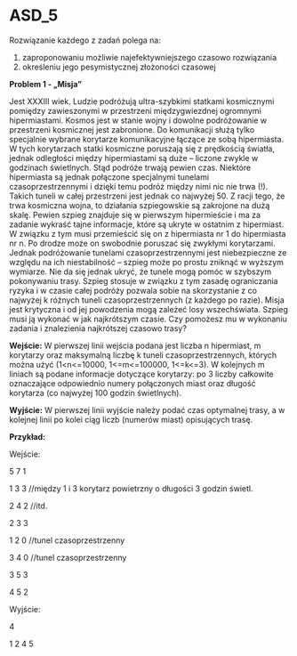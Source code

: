 # ASD_5

Rozwiązanie każdego z zadań polega na:
1) zaproponowaniu możliwie najefektywniejszego czasowo rozwiązania
2) określeniu jego pesymistycznej złożoności czasowej

**Problem 1 - „Misja”**

Jest XXXIII wiek. Ludzie podróżują ultra-szybkimi statkami kosmicznymi pomiędzy zawieszonymi
w przestrzeni międzygwiezdnej ogromnymi hipermiastami. Kosmos jest w stanie wojny i dowolne
podróżowanie w przestrzeni kosmicznej jest zabronione. Do komunikacji służą tylko specjalnie
wybrane korytarze komunikacyjne łączące ze sobą hipermiasta. W tych korytarzach statki
kosmiczne poruszają się z prędkością światła, jednak odległości między hipermiastami są duże –
liczone zwykle w godzinach świetlnych. Stąd podróże trwają pewien czas. Niektóre hipermiasta są
jednak połączone specjalnymi tunelami czasoprzestrzennymi i dzięki temu podróż między nimi nic
nie trwa (!). Takich tuneli w całej przestrzeni jest jednak co najwyżej 50. Z racji tego, że trwa
kosmiczna wojna, to działania szpiegowskie są zakrojone na dużą skalę. Pewien szpieg znajduje się
w pierwszym hipermieście i ma za zadanie wykraść tajne informacje, które są ukryte w ostatnim z
hipermiast. W związku z tym musi przemieścić się on z hipermiasta nr 1 do hipermiasta nr n. Po
drodze może on swobodnie poruszać się zwykłymi korytarzami. Jednak podróżowanie tunelami
czasoprzestrzennymi jest niebezpieczne ze względu na ich niestabilność – szpieg może po prostu
zniknąć w wyższym wymiarze. Nie da się jednak ukryć, że tunele mogą pomóc w szybszym
pokonywaniu trasy. Szpieg stosuje w związku z tym zasadę ograniczania ryzyka i w czasie całej
podróży pozwala sobie na skorzystanie z co najwyżej k różnych tuneli czasoprzestrzennych (z
każdego po razie). Misja jest krytyczna i od jej powodzenia mogą zależeć losy wszechświata.
Szpieg musi ją wykonać w jak najkrótszym czasie. Czy pomożesz mu w wykonaniu zadania i
znalezienia najkrótszej czasowo trasy?

**Wejście:**
W pierwszej linii wejścia podana jest liczba n hipermiast, m korytarzy oraz maksymalną liczbę k
tuneli czasoprzestrzennych, których można użyć (1<n<=10000, 1<=m<=100000, 1<=k<=3). W
kolejnych m liniach są podane informacje dotyczące korytarzy: po 3 liczby całkowite oznaczające
odpowiednio numery połączonych miast oraz długość korytarza (co najwyżej 100 godzin
świetlnych).

**Wyjście:**
W pierwszej linii wyjście należy podać czas optymalnej trasy, a w kolejnej linii po kolei ciąg liczb
(numerów miast) opisujących trasę.

**Przykład:**

Wejście: 

5 7 1 

1 3 3 //między 1 i 3 korytarz powietrzny o długości 3 godzin świetl. 

2 4 2 //itd.

2 3 3

1 2 0 //tunel czasoprzestrzenny

3 4 0 //tunel czasoprzestrzenny

3 5 3

4 5 2


Wyjście:

4

1 2 4 5
